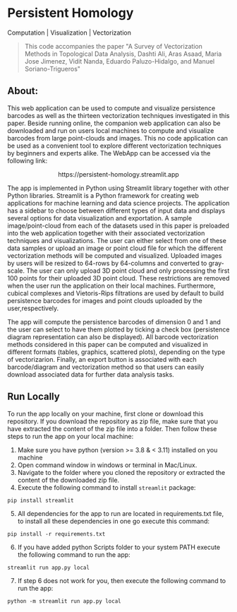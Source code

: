 # Persistent Homology
Computation | Visualization | Vectorization

> This code accompanies the paper "A Survey of Vectorization Methods in Topological Data Analysis, Dashti Ali, Aras Asaad, Maria Jose Jimenez, Vidit Nanda, Eduardo Paluzo-Hidalgo, and Manuel Soriano-Trigueros"


## About:

This web application can be used to compute and visualize persistence barcodes as well as the thirteen vectorization techniques
investigated in this paper. Beside running online, the companion web application can also
be downloaded and run on users local machines to compute and visualize barcodes from
large point-clouds and images. This no code application can be used as a convenient tool
to explore different vectorization techniques by beginners and experts alike. The WebApp
can be accessed via the following link: 
<p align="center">https://persistent-homology.streamlit.app</>


The app is implemented in Python using Streamlit library together with other Python libraries. Streamlit is a Python framework for creating web applications for machine learning and data science projects. The application has a sidebar to choose between different types of input data and displays several options for data visualization and exportation. A sample image/point-cloud from each of the datasets used in this paper is preloaded into the web application together with their associated vectorization techniques and visualizations. The user can either select from one of these  data samples or upload an image or point cloud file for which the different vectorization methods will be computed and visualized. Uploaded images by users will be resized to 64-rows by 64-columns and converted to gray-scale. The user can only upload 3D point cloud and only processing the first 100 points for their uploaded 3D point cloud. These restrictions are removed when the user run the application on their local machines. Furthermore, cubical complexes and Vietoris-Rips filtrations are used by default to build persistence barcodes for images and point clouds uploaded by the user,respectively.


The app will compute the persistence barcodes of dimension 0 and 1 and the user can select to have them plotted by ticking a check box (persistence diagram representation can also be displayed). All  barcode vectorization methods considered in this paper can be computed and visualized in different formats (tables, graphics, scattered plots), depending on the type of vectorizarion. Finally, an export button is associated with each barcode/diagram and vectorization method so that users can easily download associated data for further data analysis tasks.


## Run Locally
To run the app locally on your machine, first clone or download this repository. If you download the repository as zip file,
make sure that you have extracted the content of the zip file into a folder. Then follow these steps to run the app on your local machine:

1. Make sure you have python (version >= 3.8 & < 3.11) installed on you machine
2. Open command window in windows or terminal in Mac/Linux.
3. Navigate to the folder where you cloned the repository or extracted the content of the downloaded zip file.
4. Execute the following command to install ```streamlit``` package:
  ```
  pip install streamlit
  ```
5. All dependencies for the app to run are located in requirements.txt file, 
to install all these dependencies in one go execute this command:
```
pip install -r requirements.txt
```
6. If you have added python Scripts folder to your system PATH execute the following command to run the app:
```
streamlit run app.py local
```
7. If step 6 does not work for you, then execute the following command to run the app:
```
python -m streamlit run app.py local
```
